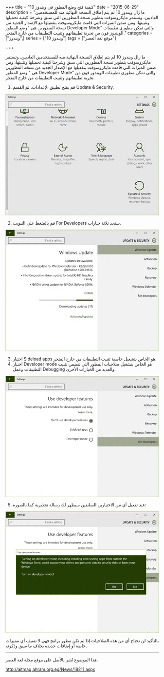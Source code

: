 +++
title = "كيفية فتح وضع المطور في ويندوز 10"
date = "2015-06-29"
description = "ما زال ويندوز 10 لم يتم إطلاق النسخة النهائية منه للمستخدمين العاديين، وتستمر مايكروسوفت بتطوير نسخة المطورين التي سبق وشرحنا كيفية تحميلها وتثبيتها، ومن ضمن الميزات التي قامت مايكروسوفت بتفعيلها مع الإصدار الجديد من نسخة المطورين هي \"وضع المطور Developer Mode\" والتي تمكن مطوري تطبيقات الويندوز فون من تجربة تطبيقاتهم وتثبيت التطبيقات من خارج المتجر."
categories = ["ويندوز",]
series = ["ويندوز 10"]
tags = ["موقع لغة العصر"]

+++

ما زال ويندوز 10 لم يتم إطلاق النسخة النهائية منه للمستخدمين العاديين، وتستمر مايكروسوفت بتطوير نسخة المطورين التي سبق وشرحنا كيفية تحميلها وتثبيتها، ومن ضمن الميزات التي قامت مايكروسوفت بتفعيلها مع الإصدار الجديد من نسخة المطورين هي " وضع المطور Developer Mode" والتي تمكن مطوري تطبيقات الويندوز فون من تجربة تطبيقاتهم وتثبيت التطبيقات من خارج المتجر.

1. قم بفتح تطبيق الإعدادات، ثم القسم Update & Security.

![1](images/2015-635711372794976096-497.jpg)

2. قم بالضغط على التبويب For Developers ستجد ثلاثة خيارات.

![2](images/2015-635711372984976096-497.jpg)

3. اختيار Sideload apps هو الخاص بتشغيل خاصية تثبيت التطبيقات من خارج المتجر.
4. اختيار Developer mode هو الخاص بتشغيل صلاحيات المطور التي تتضمن تثبيت التطبيقات وعمل Debugging والعديد من الخيارات الأخرى.

![3](thumbnail-2015-635711373139038596-903.jpg)

5. عند تفعيل أي من الاختيارين السابقين سيظهر لك رسالة تحذيرية كما بالصورة:

![4](images/2015-635711373333882346-388.jpg)

بالتأكيد لن تحتاج أي من هذه الصلاحيات إذا لم تكن مطور برامج فهي لا تضيف أي مميزات خاصة أو إضافات جديدة بخلاف ما سبق وذكرته.

---
هذا الموضوع نٌشر باﻷصل على موقع مجلة لغة العصر.

http://aitmag.ahram.org.eg/News/18211.aspx